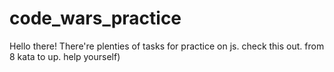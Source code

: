 # code_wars_practice
Hello there! There're plenties of tasks for practice on js. check this out. from 8 kata to up. help yourself)

